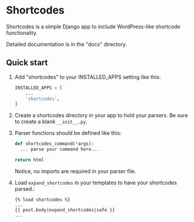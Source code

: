 Shortcodes
==========

Shortcodes is a simple Django app to include WordPress-like shortcode
functionality.

Detailed documentation is in the "docs" directory.

Quick start
-----------

1.  Add "shortcodes" to your INSTALLED\_APPS setting like this:
    ```python
    INSTALLED_APPS = [
        ...
        'shortcodes',
    ]
    ```

2.  Create a shortcodes directory in your app to hold your parsers. Be
    sure to create a blank `__init__.py`.
3.  Parser functions should be defined like this:
    ```python
    def shortcodes_command(*args):
      ... parse your command here...

    return html
    ```

    Notice, no imports are required in your parser file.

4.  Load `expand_shortcodes` in your templates to have your shortcodes
    parsed.:
    ```
    {% load shortcodes %}
    ...
    {{ post.body|expand_shortcodes|safe }}
    ...
    ```
